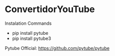 # ConvertidorYouTube

Instalation Commands
  - pip install pytube
  - pip install pytube3

Pytube Official: 
https://github.com/pytube/pytube
